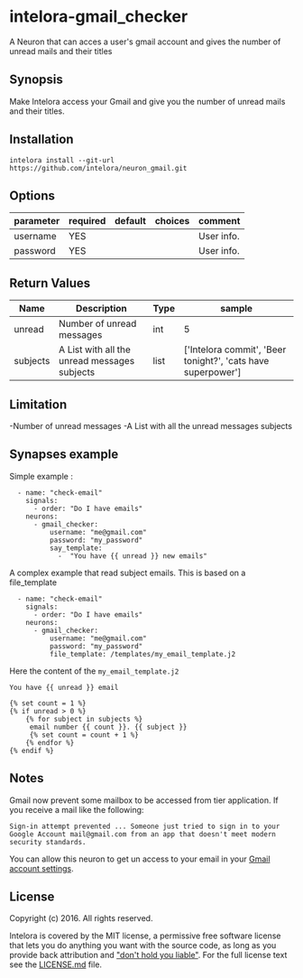 # intelora-gmail_checker
A Neuron that can acces a user's gmail account and gives the number of unread mails and their titles

## Synopsis

Make Intelora access your Gmail and give you the number of unread mails and their titles.

## Installation
```
intelora install --git-url https://github.com/intelora/neuron_gmail.git
```

## Options

| parameter | required | default | choices | comment    |
|-----------|----------|---------|---------|------------|
| username  | YES      |         |         | User info. |
| password  | YES      |         |         | User info. |

## Return Values

| Name     | Description                                  | Type | sample                                                       |
|----------|----------------------------------------------|------|--------------------------------------------------------------|
| unread   | Number of unread messages                    | int  | 5                                                            |
| subjects | A List with all the unread messages subjects | list | ['Intelora commit', 'Beer tonight?', 'cats have superpower'] |

## Limitation

-Number of unread messages
-A List with all the unread messages subjects

## Synapses example

Simple example : 

```
  - name: "check-email"
    signals:
      - order: "Do I have emails"
    neurons:
      - gmail_checker:
          username: "me@gmail.com"
          password: "my_password"
          say_template: 
            -  "You have {{ unread }} new emails"    
```

A complex example that read subject emails. This is based on a file_template
```
  - name: "check-email"
    signals:
      - order: "Do I have emails"
    neurons:
      - gmail_checker:
          username: "me@gmail.com"
          password: "my_password"
          file_template: /templates/my_email_template.j2
```

Here the content of the `my_email_template.j2`
```
You have {{ unread }} email

{% set count = 1 %}
{% if unread > 0 %}
    {% for subject in subjects %}
     email number {{ count }}. {{ subject }}
     {% set count = count + 1 %}
    {% endfor %}
{% endif %}
```
## Notes

Gmail now prevent some mailbox to be accessed from tier application. If you receive a mail like the following:
```
Sign-in attempt prevented ... Someone just tried to sign in to your Google Account mail@gmail.com from an app that doesn't meet modern security standards.
```

You can allow this neuron to get un access to your email in your [Gmail account settings](https://www.google.com/settings/security/lesssecureapps).

## License

Copyright (c) 2016. All rights reserved.

Intelora is covered by the MIT license, a permissive free software license that lets you do anything you want with the source code, 
as long as you provide back attribution and ["don't hold you liable"](http://choosealicense.com/). For the full license text see the [LICENSE.md](LICENSE.md) file.
